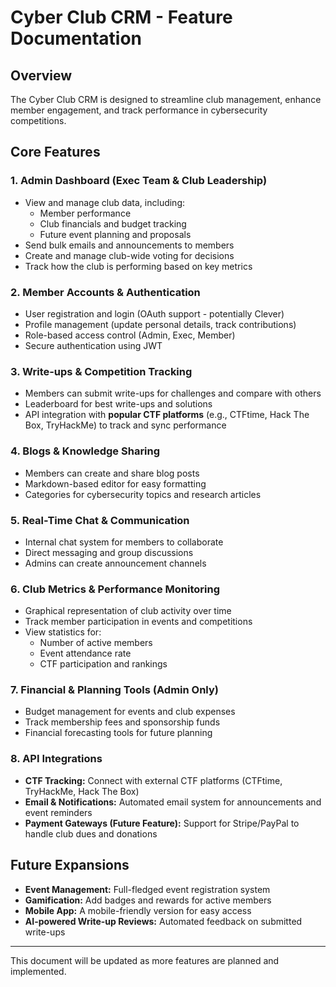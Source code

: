 # Cyber Club CRM - Feature Documentation

## **Overview**
The Cyber Club CRM is designed to streamline club management, enhance member engagement, and track performance in cybersecurity competitions.

## **Core Features**

### **1. Admin Dashboard (Exec Team & Club Leadership)**
- View and manage club data, including:
  - Member performance
  - Club financials and budget tracking
  - Future event planning and proposals
- Send bulk emails and announcements to members
- Create and manage club-wide voting for decisions
- Track how the club is performing based on key metrics

### **2. Member Accounts & Authentication**
- User registration and login (OAuth support - potentially Clever)
- Profile management (update personal details, track contributions)
- Role-based access control (Admin, Exec, Member)
- Secure authentication using JWT

### **3. Write-ups & Competition Tracking**
- Members can submit write-ups for challenges and compare with others
- Leaderboard for best write-ups and solutions
- API integration with **popular CTF platforms** (e.g., CTFtime, Hack The Box, TryHackMe) to track and sync performance

### **4. Blogs & Knowledge Sharing**
- Members can create and share blog posts
- Markdown-based editor for easy formatting
- Categories for cybersecurity topics and research articles

### **5. Real-Time Chat & Communication**
- Internal chat system for members to collaborate
- Direct messaging and group discussions
- Admins can create announcement channels

### **6. Club Metrics & Performance Monitoring**
- Graphical representation of club activity over time
- Track member participation in events and competitions
- View statistics for:
  - Number of active members
  - Event attendance rate
  - CTF participation and rankings

### **7. Financial & Planning Tools (Admin Only)**
- Budget management for events and club expenses
- Track membership fees and sponsorship funds
- Financial forecasting tools for future planning

### **8. API Integrations**
- **CTF Tracking:** Connect with external CTF platforms (CTFtime, TryHackMe, Hack The Box)
- **Email & Notifications:** Automated email system for announcements and event reminders
- **Payment Gateways (Future Feature):** Support for Stripe/PayPal to handle club dues and donations

## **Future Expansions**
- **Event Management:** Full-fledged event registration system
- **Gamification:** Add badges and rewards for active members
- **Mobile App:** A mobile-friendly version for easy access
- **AI-powered Write-up Reviews:** Automated feedback on submitted write-ups

---

This document will be updated as more features are planned and implemented.
